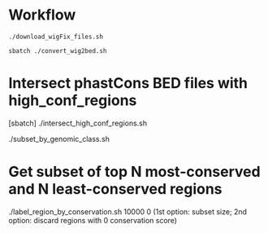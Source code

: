 # Workflow

```
./download_wigFix_files.sh

sbatch ./convert_wig2bed.sh
```

# Intersect phastCons BED files with high_conf_regions
[sbatch] ./intersect_high_conf_regions.sh


./subset_by_genomic_class.sh



# Get subset of top N most-conserved and N least-conserved regions
./label_region_by_conservation.sh 10000 0     (1st option: subset size; 2nd option: discard regions with 0 conservation score)
